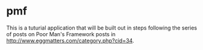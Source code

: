 # pmf
This is a tuturial application that will be built out in steps following the series of posts on Poor Man's Framework posts in http://www.eggmatters.com/category.php?cid=34.
